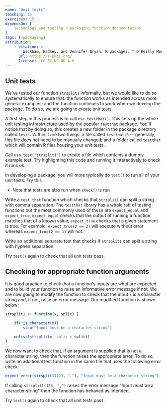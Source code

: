 ```yaml
---
name: "Unit tests"
teaching: 15
exercises: 15
dependsOn: [
	technology_and_tooling.r_packaging.function_documentation
]
tags: [rpackaging]
attribution:
    - citation: >
        Wickham, Hadley, and Jennifer Bryan. R packages. " O'Reilly Media, Inc.", 2023.
      url: https://r-pkgs.org/
      license:  CC BY-NC-ND 4.0
---
```


## Unit tests

We've tested our function `strsplit1` informally, but we would like to do so systematically to ensure that: the function works as intended across more general examples; and the function continues to work when we develop the package. To do so, we are going to create unit tests.

A first step in this process is to call `use_testthat()`. This sets up the whole unit testing infrastructure used by the popular `testthat` package. You'll notice that by doing so, this creates a new folder in the package directory called `tests`. Within it are two things: a file called `testthat.R` -- generally, this file does not need to be manually changed; and a folder called `testthat` which will contain R files housing your unit tests.

Call `use_test("strsplit1")` to create a file which contains a dummy example test. Try highlighting this code and running it interactively to check it runs ok.

In developing a package, you will more typically do `test()` to run all of your unit tests. Try this
   - Note that tests are also run when `check()` is run

Write a `test_that` function which checks that `strsplit1` can split a string with comma separation. The `testthat` library has a whole raft of testing functions but the most commonly used of these are `expect_equal` and `expect_true`. `expect_equal` checks that the output of running a function matches that of a known value; `expect_true` checks that a given statement is true. For example, `expect_true(2 == 2)` will execute without error whereas `expect_true(2 == 1)` will not.

Write an additional separate test that checks if `strsplit1` can split a string with hyphen separation

Try `test()` again to check that all unit tests pass.

## Checking for appropriate function arguments

It is good practice to check that a function's inputs are what are expected and to build your function to raise an informative error message if not. We are now going to modify the function to check that the input `x` is a character string and, if not, raise an error message. Our modified function is shown below:

```R
strsplit1 <- function(x, split) {

	if(!is.character(x))
		stop("Input must be a character string")

	unlist(strsplit(x, split = split))
}
```

We now want to check that, if an argument is supplied that is not a character string, then the function raises the appropriate error. To do so, write an additional test function in the same file that uses the following error check:

```R
expect_error(strsplit1(123, ","), "Input must be a character string")
```

If calling `strsplit1(123, ",")` raises the error message "Input must be a character string" then the function has behaved as intended.

Try `test()` again to check that all unit tests pass.
